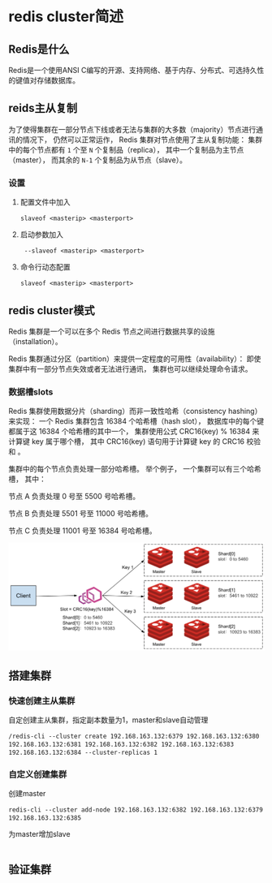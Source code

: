 # redis cluster简述

## Redis是什么

Redis是一个使用ANSI C编写的开源、支持网络、基于内存、分布式、可选持久性的键值对存储数据库。

## reids主从复制

为了使得集群在一部分节点下线或者无法与集群的大多数（majority）节点进行通讯的情况下， 仍然可以正常运作， Redis 集群对节点使用了主从复制功能： 集群中的每个节点都有 `1` 个至 `N` 个复制品（replica）， 其中一个复制品为主节点（master）， 而其余的 `N-1` 个复制品为从节点（slave）。



### 设置

1. 配置文件中加入

   ```
   slaveof <masterip> <masterport>
   ```

2. 启动参数加入

   ```
    --slaveof <masterip> <masterport>
   ```

3. 命令行动态配置 

   ```
   slaveof <masterip> <masterport>
   ```

## redis cluster模式

Redis 集群是一个可以在多个 Redis 节点之间进行数据共享的设施（installation）。

Redis 集群通过分区（partition）来提供一定程度的可用性（availability）： 即使集群中有一部分节点失效或者无法进行通讯， 集群也可以继续处理命令请求。

### 数据槽slots

Redis 集群使用数据分片（sharding）而非一致性哈希（consistency hashing）来实现： 一个 Redis 集群包含 16384 个哈希槽（hash slot）， 数据库中的每个键都属于这 16384 个哈希槽的其中一个， 集群使用公式 CRC16(key) % 16384 来计算键 key 属于哪个槽， 其中 CRC16(key) 语句用于计算键 key 的 CRC16 校验和 。

集群中的每个节点负责处理一部分哈希槽。 举个例子， 一个集群可以有三个哈希槽， 其中：

节点 A 负责处理 0 号至 5500 号哈希槽。

节点 B 负责处理 5501 号至 11000 号哈希槽。

节点 C 负责处理 11001 号至 16384 号哈希槽。

![在Istio 中实现Redis 集群的数据分片、读写分离和流量镜像- 腾讯云原生- 博客园](.assets/2041406-20201022101644102-1375507302.png)



## 搭建集群

### 快速创建主从集群

自定创建主从集群，指定副本数量为1，master和slave自动管理

```
/redis-cli --cluster create 192.168.163.132:6379 192.168.163.132:6380 192.168.163.132:6381 192.168.163.132:6382 192.168.163.132:6383 192.168.163.132:6384 --cluster-replicas 1
```



### 自定义创建集群

创建master

```
redis-cli --cluster add-node 192.168.163.132:6382 192.168.163.132:6379 192.168.163.132:6385 
```

为master增加slave

```
```



## 验证集群


